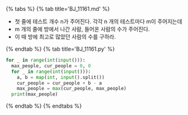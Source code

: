 {% tabs %}
{% tab title='BJ_11161.md' %}

* 첫 줄에 테스트 개수 n가 주어진다. 각각 n 개의 테스트마다 m이 주어지는데
* m 개의 줄에 방에서 나간 사람, 들어온 사람의 수가 주어진다.
* 이 때 방에 최고로 많았던 사람의 수를 구하라.

{% endtab %}
{% tab title='BJ_11161.py' %}

```py
for _ in range(int(input())):
  max_people, cur_people = 0, 0
  for _ in range(int(input())):
    a, b = map(int, input().split())
    cur_people = cur_people + b - a
    max_people = max(cur_people, max_people)
  print(max_people)
```

{% endtab %}
{% endtabs %}